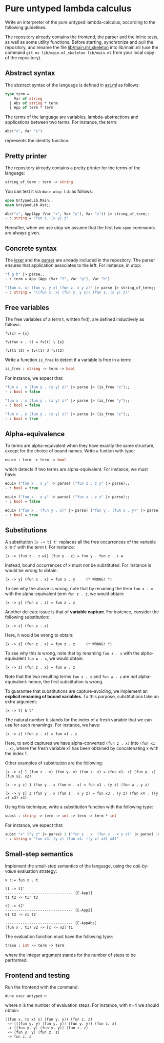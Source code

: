 # Pure untyped lambda calculus

Write an interpreter of the pure untyped lambda-calculus,
according to the following guidelines.

The repository already contains the frontend, the parser and the inline tests, as well as some utility functions.
Before starting, synchronize and pull the repository, and rename the file [lib/main.ml_skeleton](lib/main.ml_skeleton)
into lib/main.ml (use the command `git mv lib/main.ml_skeleton lib/main.ml` from your local copy of the repository).

## Abstract syntax

The abstract syntax of the language is defined in [ast.ml](lib/ast.ml)
as follows:
```ocaml
type term =
    Var of string
  | Abs of string * term
  | App of term * term
```
The terms of the language are variables, lambda-abstractions and applications between two terms.
For instance, the term:
```ocaml
Abs("x", Var "x")
```
represents the identity function.

## Pretty printer

The repository already contains a pretty printer for the terms of the language:
```ocaml
string_of_term : term -> string
```
You can test it via `dune utop lib` as follows:
```ocaml
open UntypedLib.Main;;
open UntypedLib.Ast;;

Abs("z", App(App (Var "x", Var "y"), Var "z")) |> string_of_term;;
- : string = "fun z. (x y) z"
```
Hereafter, when we use utop we assume that the first two `open` commands are always given.

## Concrete syntax

The [lexer](lib/lexer.mll) and the [parser](parser.mly)
are already included in the repository.
The parser ensures that application associates to the left.
For instance, in utop:
```ocaml
"f g h" |> parse;;
- : term = App (App (Var "f", Var "g"), Var "h")

"(fun x. x) (fun y. y z) (fun z. x y z)" |> parse |> string_of_term;;
- : string = "((fun x. x) (fun y. y z)) (fun z. (x y) z)"
```

## Free variables

The free variables of a term t, written fv(t), are defined inductively as follows:
```
fv(x) = {x}

fv(fun x . t) = fv(t) \ {x}

fv(t1 t2) = fv(t1) U fv(t2)
```

Write a function `is_free` to detect if a variable is free in a term:
```ocaml
is_free : string -> term -> bool
```

For instance, we expect that:
```ocaml
"fun x . x (fun y . (x y) z)" |> parse |> (is_free "x");;
- : bool = false

"fun x . x (fun y . (x y) z)" |> parse |> (is_free "y");;
- : bool = false

"fun x . x (fun y . (x y) z)" |> parse |> (is_free "z");;
- : bool = true
```

## Alpha-equivalence

To terms are alpha-equivalent when they have exactly the same structure, except for the choice of bound names.
Write a funtion with type:
```ocaml
equiv : term -> term -> bool
```
which detects if two terms are alpha-equivalent. For instance, we must have:
```ocaml
equiv ("fun x . x y" |> parse) ("fun z . z y" |> parse);;
- : bool = true

equiv ("fun x . x y" |> parse) ("fun z . z z" |> parse);;
- : bool = false

equiv ("fun x . (fun y . x)" |> parse) ("fun y . (fun x . y)" |> parse);;
- : bool = true
```

## Substitutions

A substitution `[x -> t] t'` replaces all the free occurrences of the variable x in t' with the term t.
For instance:
```
[x -> (fun z . z w)] (fun y . x) = fun y . fun z . z w
```
Instead, bound occurrences of x must *not* be substituted. For instance is would be wrong to obtain:
```
[x -> y] (fun x . x) = fun x . y     (* WRONG! *)
```
To see why the above is wrong, note that by renaming the term `fun x . x` with the alpha-equivalent term `fun z . z`, we would obtain:
```
[x -> y] (fun z . z) = fun z . z
```
Another delicate issue is that of **variable capture**. For instence, consider the following substitution:
```
[x -> z] (fun z . x)
```
Here, it would be wrong to obtain:
```
[x -> z] (fun z . x) = fun z . z     (* WRONG! *)
```
To see why this is wrong, note that by renaming `fun z . x` with the alpha-equivalent `fun w . x`, we would obtain:
```
[x -> z] (fun z . x) = fun w . z
```
Note that the two resulting terms `fun z . z` and `fun w . z` are *not* alpha-equivalent: hence, the first substitution is wrong.

To guarantee that substitutions are capture-avoiding, we implement an **explicit renaming of bound variables**.
To this purpose, substitutions take an extra argument: 
```
[x -> t] k t'
```
The natural number k stands for the index of a fresh variable that we can use for such renamings.
For instance, we have:
```
[x -> z] (fun z . x) = fun x1 . z
```
Here, to avoid captures we have alpha-converted `(fun z . x)` into `(fun x1 . x)`, where the fresh variable x1 has been obtained by concatenating x with the index 1.

Other examples of substitution are the following:
```
[x -> z] 1 (fun z . x) (fun y. x) (fun z. z) = (fun x1. z) (fun y. z) (fun x2. x2)

[x -> y z] 1 (fun y . x (fun w . x) = fun x1 . (y z) (fun w . y z)

[x -> y z] 3 (fun y . x (fun z . x y z) = fun x3 . (y z) (fun x4 . ((y z) x3) x4)
```

Using this technique, write a substitution function with the following type:
```ocaml
subst : string -> term -> int -> term -> term * int
```
For instance, we expect that:
```ocaml
subst "x" ("y z" |> parse) 3 ("fun y . x  (fun z . x y z)" |> parse) |> fst |> string_of_term;;
- : string = "fun x3. (y z) (fun x4. ((y z) x3) x4)"
```

## Small-step semantics

Implement the small-step semantics of the language, using the *call-by-value* evaluation strategy:
```
v ::= fun x . t

t1 -> t1'
------------------------------- [E-App1]
t1 t2 -> t1' t2

t2 -> t2'
------------------------------- [E-App2]
v1 t2 -> v1 t2'

------------------------------- [E-AppAbs]
(fun x . t1) v2 -> [x -> v2] t1
```

The evaluation function must have the following type:
```ocaml
trace : int -> term -> term
```
where the integer argument stands for the number of steps to be performed.


## Frontend and testing

Run the frontend with the command:
```
dune exec untyped n
```
where n is the number of evaluation steps. For instance, with n=4 we should obtain:
```
((fun x. (x x) x) (fun y. y)) (fun z. z)
 -> (((fun y. y) (fun y. y)) (fun y. y)) (fun z. z)
 -> ((fun y. y) (fun y. y)) (fun z. z)
 -> (fun y. y) (fun z. z)
 -> fun z. z
```
